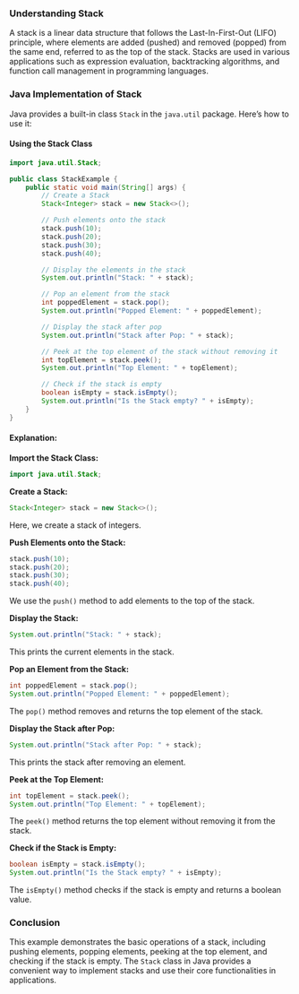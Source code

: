 ### Understanding Stack

A stack is a linear data structure that follows the Last-In-First-Out (LIFO) principle, where elements are added (pushed) and removed (popped) from the same end, referred to as the top of the stack. Stacks are used in various applications such as expression evaluation, backtracking algorithms, and function call management in programming languages.

### Java Implementation of Stack

Java provides a built-in class `Stack` in the `java.util` package. Here’s how to use it:

#### Using the Stack Class

```java
import java.util.Stack;

public class StackExample {
    public static void main(String[] args) {
        // Create a Stack
        Stack<Integer> stack = new Stack<>();

        // Push elements onto the stack
        stack.push(10);
        stack.push(20);
        stack.push(30);
        stack.push(40);

        // Display the elements in the stack
        System.out.println("Stack: " + stack);

        // Pop an element from the stack
        int poppedElement = stack.pop();
        System.out.println("Popped Element: " + poppedElement);

        // Display the stack after pop
        System.out.println("Stack after Pop: " + stack);

        // Peek at the top element of the stack without removing it
        int topElement = stack.peek();
        System.out.println("Top Element: " + topElement);

        // Check if the stack is empty
        boolean isEmpty = stack.isEmpty();
        System.out.println("Is the Stack empty? " + isEmpty);
    }
}
```

#### Explanation:

**Import the Stack Class:**

```java
import java.util.Stack;
```

**Create a Stack:**

```java
Stack<Integer> stack = new Stack<>();
```

Here, we create a stack of integers.

**Push Elements onto the Stack:**

```java
stack.push(10);
stack.push(20);
stack.push(30);
stack.push(40);
```

We use the `push()` method to add elements to the top of the stack.

**Display the Stack:**

```java
System.out.println("Stack: " + stack);
```

This prints the current elements in the stack.

**Pop an Element from the Stack:**

```java
int poppedElement = stack.pop();
System.out.println("Popped Element: " + poppedElement);
```

The `pop()` method removes and returns the top element of the stack.

**Display the Stack after Pop:**

```java
System.out.println("Stack after Pop: " + stack);
```

This prints the stack after removing an element.

**Peek at the Top Element:**

```java
int topElement = stack.peek();
System.out.println("Top Element: " + topElement);
```

The `peek()` method returns the top element without removing it from the stack.

**Check if the Stack is Empty:**

```java
boolean isEmpty = stack.isEmpty();
System.out.println("Is the Stack empty? " + isEmpty);
```

The `isEmpty()` method checks if the stack is empty and returns a boolean value.

### Conclusion

This example demonstrates the basic operations of a stack, including pushing elements, popping elements, peeking at the top element, and checking if the stack is empty. The `Stack` class in Java provides a convenient way to implement stacks and use their core functionalities in applications.
